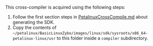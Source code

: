 This cross-compiler is acquired using the following steps:

1. Follow the first section steps in [PetalinuxCrossCompile.md](../../../../Petalinux/PetalinuxCrossCompile.md) about generating the SDK.
2. Copy the contents of `~/petalinux/BasicLinuxZybo/images/linux/sdk/sysroots/x86_64-petalinux-linux/usr` to this folder inside a `compiler` subdirectory.
